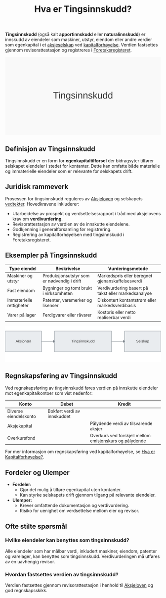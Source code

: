 ﻿---
title: "Hva er Tingsinnskudd?"
seoTitle: "Hva er Tingsinnskudd?"
description: '**Tingsinnskudd** (også kalt **apportinnskudd** eller **naturalinnskudd**) er innskudd av eiendeler som maskiner, utstyr, eiendom eller andre verdier som egenk...'
summary: Innskudd av eiendeler som egenkapital ved stiftelse eller kapitalforhøyelse. Artikkelen forklarer krav, verdivurdering, revisorattestasjon og bokføring.
---

**Tingsinnskudd** (også kalt **apportinnskudd** eller **naturalinnskudd**) er innskudd av eiendeler som maskiner, utstyr, eiendom eller andre verdier som egenkapital i et [aksjeselskap](/blogs/regnskap/hva-er-et-aksjeselskap "Hva er et Aksjeselskap? Komplett Guide til Selskapsformen") ved [kapitalforhøyelse](/blogs/regnskap/kapitalforhoyelse "Kapitalforhøyelse: Metoder og Regnskapsføring"). Verdien fastsettes gjennom revisorattestasjon og registreres i [Foretaksregisteret](/blogs/regnskap/hva-er-foretaksregisteret "Hva er Foretaksregisteret? Komplett Guide til Foretaksregisteret i Norge").

![Illustrasjon av tingsinnskudd](tingsinnskudd-image.svg)

## Definisjon av Tingsinnskudd

Tingsinnskudd er en form for **egenkapitaltilførsel** der bidragsyter tilfører selskapet eiendeler i stedet for kontanter. Dette kan omfatte både materielle og immaterielle eiendeler som er relevante for selskapets drift.

## Juridisk rammeverk

Prosessen for tingsinnskudd reguleres av [Aksjeloven](/blogs/regnskap/hva-er-aksjeloven "Hva er Aksjeloven? Regler for Aksjeselskaper i Norge") og selskapets [vedtekter](/blogs/regnskap/hva-er-vedtekter-for-aksjeselskap "Hva er Vedtekter for Aksjeselskap? Krav og Innhold"). Hovedkravene inkluderer:

* Utarbeidelse av prospekt og verdsettelsesrapport i tråd med aksjelovens krav om **verdivurdering**.
* Revisorattestasjon av verdien av de innskutte eiendelene.
* Godkjenning i generalforsamling før registrering.
* Registrering av kapitalforhøyelsen med tingsinnskudd i Foretaksregisteret.

## Eksempler på Tingsinnskudd

| Type eiendel            | Beskrivelse                                    | Vurderingsmetode                                  |
|-------------------------|------------------------------------------------|----------------------------------------------------|
| Maskiner og utstyr      | Produksjonsutstyr som er nødvendig i drift     | Markedspris eller beregnet gjenanskaffelsesverdi   |
| Fast eiendom            | Bygninger og tomt brukt i virksomheten         | Verdivurdering basert på takst eller markedsanalyse|
| Immaterielle rettigheter| Patenter, varemerker og lisenser                | Diskontert kontantstrøm eller markedsverdibasis    |
| Varer på lager          | Ferdigvarer eller råvarer                      | Kostpris eller netto realiserbar verdi             |

![Illustrasjon av prosess for tingsinnskudd](tingsinnskudd-diagram.svg)

## Regnskapsføring av Tingsinnskudd

Ved regnskapsføring av tingsinnskudd føres verdien på innskutte eiendeler mot egenkapitalkontoer som vist nedenfor:

| Konto                | Debet                            | Kredit                                  |
|----------------------|----------------------------------|-----------------------------------------|
| Diverse eiendelskonto| Bokført verdi av innskuddet      |                                         |
| Aksjekapital         |                                  | Pålydende verdi av tilsvarende aksjer   |
| Overkursfond         |                                  | Overkurs ved forskjell mellom emisjonskurs og pålydende |

For mer informasjon om regnskapsføring ved kapitalforhøyelse, se [Hva er Kapitalforhøyelse?](/blogs/regnskap/kapitalforhoyelse "Kapitalforhøyelse: Metoder og Regnskapsføring").

## Fordeler og Ulemper

- **Fordeler:**
  - Gjør det mulig å tilføre egenkapital uten kontanter.
  - Kan styrke selskapets drift gjennom tilgang på relevante eiendeler.
- **Ulemper:**
  - Krever omfattende dokumentasjon og verdivurdering.
  - Risiko for uenighet om verdsettelse mellom eier og revisor.

## Ofte stilte spørsmål

### Hvilke eiendeler kan benyttes som tingsinnskudd?

Alle eiendeler som har målbar verdi, inkludert maskiner, eiendom, patenter og varelager, kan benyttes som tingsinnskudd. Verdivurderingen må utføres av en uavhengig revisor.

### Hvordan fastsettes verdien av tingsinnskudd?

Verdien fastsettes gjennom revisorattestasjon i henhold til [Aksjeloven](/blogs/regnskap/hva-er-aksjeloven "Hva er Aksjeloven? Regler for Aksjeselskaper i Norge") og god regnskapsskikk.










